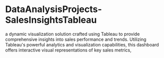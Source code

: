 # DataAnalysisProjects-SalesInsightsTableau
a dynamic visualization solution crafted using Tableau to provide comprehensive insights into sales performance and trends.  Utilizing Tableau's powerful analytics and visualization capabilities, this dashboard offers interactive visual representations of key sales metrics,

